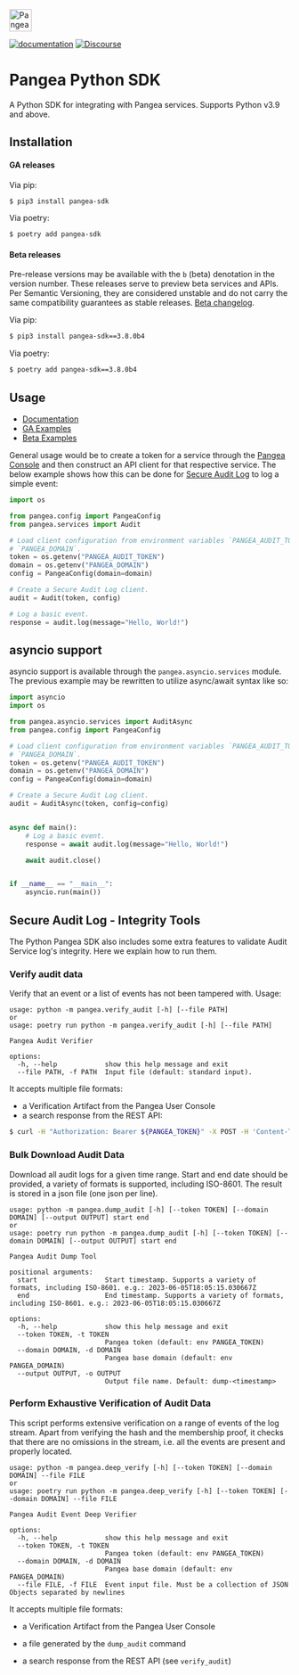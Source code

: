 <a href="https://pangea.cloud?utm_source=github&utm_medium=python-sdk" target="_blank" rel="noopener noreferrer">
  <img src="https://pangea-marketing.s3.us-west-2.amazonaws.com/pangea-color.svg" alt="Pangea Logo" height="40" />
</a>

<br />

[![documentation](https://img.shields.io/badge/documentation-pangea-blue?style=for-the-badge&labelColor=551B76)][Documentation]
[![Discourse](https://img.shields.io/badge/Discourse-4A154B?style=for-the-badge&logo=discourse&logoColor=white)][Discourse]

# Pangea Python SDK

A Python SDK for integrating with Pangea services. Supports Python v3.9 and
above.

## Installation

#### GA releases

Via pip:

```bash
$ pip3 install pangea-sdk
```

Via poetry:

```bash
$ poetry add pangea-sdk
```

<a name="beta-releases"></a>

#### Beta releases

Pre-release versions may be available with the `b` (beta) denotation in the
version number. These releases serve to preview beta services and APIs. Per
Semantic Versioning, they are considered unstable and do not carry the same
compatibility guarantees as stable releases. [Beta changelog](https://github.com/pangeacyber/pangea-python/blob/beta/CHANGELOG.md).

Via pip:

```bash
$ pip3 install pangea-sdk==3.8.0b4
```

Via poetry:

```bash
$ poetry add pangea-sdk==3.8.0b4
```

## Usage

- [Documentation][]
- [GA Examples][]
- [Beta Examples][]

General usage would be to create a token for a service through the
[Pangea Console][] and then construct an API client for that respective service.
The below example shows how this can be done for [Secure Audit Log][] to log a
simple event:

```python
import os

from pangea.config import PangeaConfig
from pangea.services import Audit

# Load client configuration from environment variables `PANGEA_AUDIT_TOKEN` and
# `PANGEA_DOMAIN`.
token = os.getenv("PANGEA_AUDIT_TOKEN")
domain = os.getenv("PANGEA_DOMAIN")
config = PangeaConfig(domain=domain)

# Create a Secure Audit Log client.
audit = Audit(token, config)

# Log a basic event.
response = audit.log(message="Hello, World!")
```

## asyncio support

asyncio support is available through the `pangea.asyncio.services` module. The
previous example may be rewritten to utilize async/await syntax like so:

```python
import asyncio
import os

from pangea.asyncio.services import AuditAsync
from pangea.config import PangeaConfig

# Load client configuration from environment variables `PANGEA_AUDIT_TOKEN` and
# `PANGEA_DOMAIN`.
token = os.getenv("PANGEA_AUDIT_TOKEN")
domain = os.getenv("PANGEA_DOMAIN")
config = PangeaConfig(domain=domain)

# Create a Secure Audit Log client.
audit = AuditAsync(token, config=config)


async def main():
    # Log a basic event.
    response = await audit.log(message="Hello, World!")

    await audit.close()


if __name__ == "__main__":
    asyncio.run(main())
```

## Secure Audit Log - Integrity Tools

The Python Pangea SDK also includes some extra features to validate Audit Service log's integrity. Here we explain how to run them.

### Verify audit data

Verify that an event or a list of events has not been tampered with. Usage:

```
usage: python -m pangea.verify_audit [-h] [--file PATH]
or
usage: poetry run python -m pangea.verify_audit [-h] [--file PATH]

Pangea Audit Verifier

options:
  -h, --help            show this help message and exit
  --file PATH, -f PATH  Input file (default: standard input).
```

It accepts multiple file formats:
- a Verification Artifact from the Pangea User Console
- a search response from the REST API:

```bash
$ curl -H "Authorization: Bearer ${PANGEA_TOKEN}" -X POST -H 'Content-Type: application/json'  --data '{"verbose": true}' https://audit.aws.us.pangea.cloud/v1/search
```


### Bulk Download Audit Data

Download all audit logs for a given time range. Start and end date should be provided,
a variety of formats is supported, including ISO-8601. The result is stored in a
json file (one json per line).

```
usage: python -m pangea.dump_audit [-h] [--token TOKEN] [--domain DOMAIN] [--output OUTPUT] start end
or
usage: poetry run python -m pangea.dump_audit [-h] [--token TOKEN] [--domain DOMAIN] [--output OUTPUT] start end

Pangea Audit Dump Tool

positional arguments:
  start                 Start timestamp. Supports a variety of formats, including ISO-8601. e.g.: 2023-06-05T18:05:15.030667Z
  end                   End timestamp. Supports a variety of formats, including ISO-8601. e.g.: 2023-06-05T18:05:15.030667Z

options:
  -h, --help            show this help message and exit
  --token TOKEN, -t TOKEN
                        Pangea token (default: env PANGEA_TOKEN)
  --domain DOMAIN, -d DOMAIN
                        Pangea base domain (default: env PANGEA_DOMAIN)
  --output OUTPUT, -o OUTPUT
                        Output file name. Default: dump-<timestamp>
```

### Perform Exhaustive Verification of Audit Data

This script performs extensive verification on a range of events of the log stream. Apart from verifying the hash
and the membership proof, it checks that there are no omissions in the stream, i.e. all the events are present and properly located.

```
usage: python -m pangea.deep_verify [-h] [--token TOKEN] [--domain DOMAIN] --file FILE
or
usage: poetry run python -m pangea.deep_verify [-h] [--token TOKEN] [--domain DOMAIN] --file FILE

Pangea Audit Event Deep Verifier

options:
  -h, --help            show this help message and exit
  --token TOKEN, -t TOKEN
                        Pangea token (default: env PANGEA_TOKEN)
  --domain DOMAIN, -d DOMAIN
                        Pangea base domain (default: env PANGEA_DOMAIN)
  --file FILE, -f FILE  Event input file. Must be a collection of JSON Objects separated by newlines
```

It accepts multiple file formats:
- a Verification Artifact from the Pangea User Console
- a file generated by the `dump_audit` command
- a search response from the REST API (see `verify_audit`)



   [Documentation]: https://pangea.cloud/docs/sdk/python/
   [GA Examples]: https://github.com/pangeacyber/pangea-python/tree/main/examples
   [Beta Examples]: https://github.com/pangeacyber/pangea-python/tree/beta/examples
   [Pangea Console]: https://console.pangea.cloud/
   [Discourse]: https://l.pangea.cloud/Jd4wlGs
   [Secure Audit Log]: https://pangea.cloud/docs/audit
